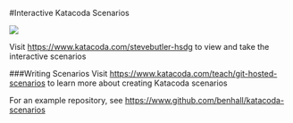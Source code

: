 #Interactive Katacoda Scenarios

[![](http://shields.katacoda.com/katacoda/stevebutler-hsdg/count.svg)](https://www.katacoda.com/stevebutler-hsdg "Get your profile on Katacoda.com")

Visit https://www.katacoda.com/stevebutler-hsdg to view and take the interactive scenarios

###Writing Scenarios
Visit https://www.katacoda.com/teach/git-hosted-scenarios to learn more about creating Katacoda scenarios

For an example repository, see https://www.github.com/benhall/katacoda-scenarios
